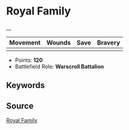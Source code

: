 # Royal Family

__


| Movement | Wounds | Save | Bravery |
|:--------:|:------:|:----:|:-------:|
|  |  |  |  |

* Points: **120**
* Battlefield Role: **Warscroll Battalion**

## Keywords



## Source

[Royal Family](https://wahapedia.ru/aos3/factions/flesh-eater-courts/Royal-Family)
